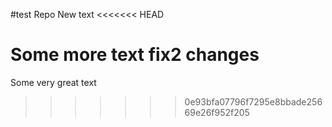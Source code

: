 #test Repo
New text
<<<<<<< HEAD

Some more text
fix2 changes
=======
Some very great text
>>>>>>> 0e93bfa07796f7295e8bbade25669e26f952f205

